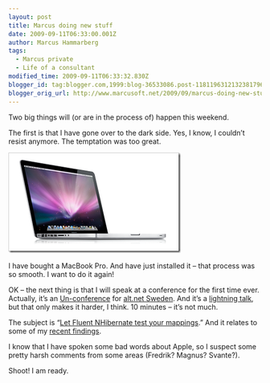 ```yaml
---
layout: post
title: Marcus doing new stuff
date: 2009-09-11T06:33:00.001Z
author: Marcus Hammarberg
tags:
  - Marcus private
  - Life of a consultant
modified_time: 2009-09-11T06:33:32.830Z
blogger_id: tag:blogger.com,1999:blog-36533086.post-1181196312132381796
blogger_orig_url: http://www.marcusoft.net/2009/09/marcus-doing-new-stuff.html
---
```


Two big things will (or are in the process of) happen this weekend.

The first is that I have gone over to the dark side. Yes, I know, I couldn’t resist anymore. The temptation was too great.

![overview-gallery4-20090608[1]](/img/overview-gallery4-20090608%255B1%255D_thumb%255B3%255D.png)

I have bought a MacBook Pro. And have just installed it – that process was so smooth. I want to do it again!

OK – the next thing is that I will speak at a conference for the first time ever. Actually, it’s an [Un-conference](http://www.altdotnet.se/uunconference.htm) for [alt.net Sweden](http://www.altdotnet.se/). And it’s a [lightning talk](http://en.wikipedia.org/wiki/Lightning_Talk), but that only makes it harder, I think. 10 minutes – it’s not much.

The subject is “[Let Fluent NHibernate test your mappings](http://fluentnhibernate.org/).” And it relates to some of my [recent findings](http://www.marcusoft.net/2009/09/test-nhibnernate-mappings-with-fluent.html).

I know that I have spoken some bad words about Apple, so I suspect some pretty harsh comments from some areas (Fredrik? Magnus? Svante?).

Shoot! I am ready.
